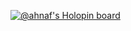 [![@ahnaf's Holopin board](https://holopin.io/api/user/board?user=ahnaf)](https://holopin.io/@ahnaf)
